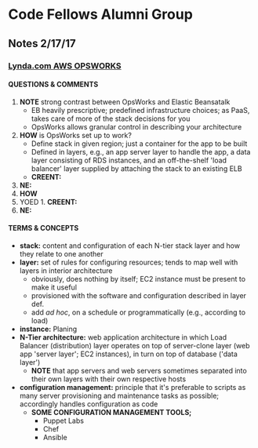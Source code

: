 # Code Fellows Alumni Group
## Notes 2/17/17

### [Lynda.com AWS OPSWORKS](https://www.lynda.com/Amazon-Web-Services-tutorials/OpsWorks-key-concepts/502654/566946-4.html?srchtrk=index%3a5%0alinktypeid%3a2%0aq%3aaws%0apage%3a1%0as%3arelevance%0asa%3atrue%0aproducttypeid%3a2)

#### QUESTIONS & COMMENTS
1. **NOTE** strong contrast between OpsWorks and Elastic Beansatalk
    - EB heavily prescriptive; predefined infrastructure choices; as PaaS, takes care of more of the stack decisions for you
    - OpsWorks allows granular control in describing your architecture
1. **HOW** is OpsWorks set up to work?
    - Define stack in given region; just a container for the app to be built
    - Defined in layers, e.g., an app server layer to handle the app, a data layer consisting of RDS instances, and an off-the-shelf 'load balancer' layer supplied by attaching the stack to an existing ELB 
    -  **CREENT:**
  1. **NE:**
1. **HOW** 
  1. YOED 
    1. **CREENT:**
  1. **NE:**

#### TERMS & CONCEPTS
  * **stack:**  content and configuration of each N-tier stack layer and how they relate to one another
  * **layer:**  set of rules for configuring resources; tends to map well with layers in interior architecture
    - obviously, does nothing by itself; EC2 instance must be present to make it useful
    - provisioned with the software and configuration described in layer def.
    - add *ad hoc*, on a schedule or programmatically (e.g., according to load) 
  * **instance:**  Planing
  * **N-Tier architecture:**  web application architecture in which Load Balancer (distribution) layer operates on top of server-clone layer (web app 'server layer'; EC2 instances), in turn on top of database ('data layer')
    - **NOTE** that app servers and web servers sometimes separated into their own layers with their own respective hosts
  * **configuration management:**  principle that it's preferable to scripts as many server provisioning and maintenance tasks as possible; accordingly handles configuration as code
    - **SOME CONFIGURATION MANAGEMENT TOOLS;**
      - Puppet Labs
      - Chef
      - Ansible


